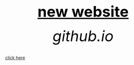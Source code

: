 <html>
<head>
	<title>f.s.</title>
</head>



<body>
        <center><h1><font size="120"><font color="black"><u>new website</u></font></font></h1></center>
	<center><h6><font size="10"><font color="black">github.io</font></font></h6></center>
	<a href="bulburad/rower.github.io">click here</a>
</body>
</html>
